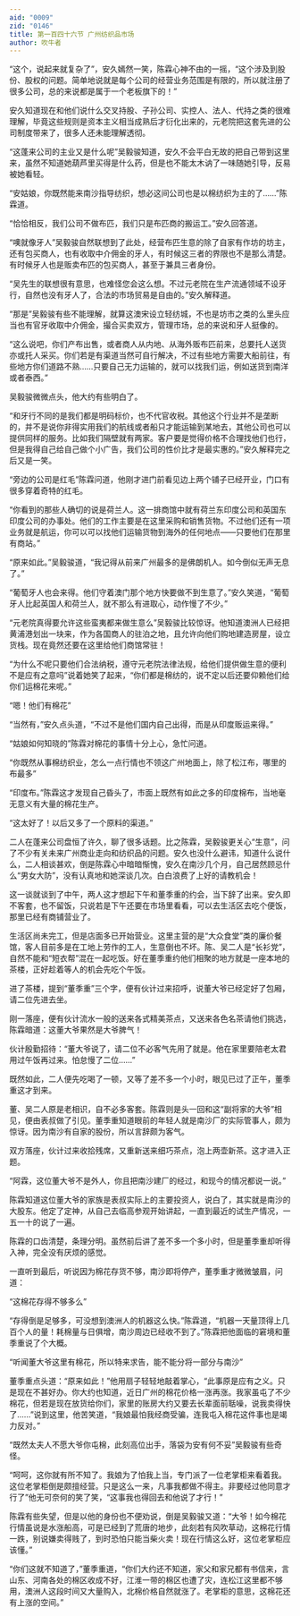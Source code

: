 ```yaml
---
aid: "0009"
zid: "0146"
title: 第一百四十六节 广州纺织品市场
author: 吹牛者
---
```


“这个，说起来就复杂了”，安久嫣然一笑，陈霖心神不由的一摇，“这个涉及到股份、股权的问题。简单地说就是每个公司的经营业务范围是有限的，所以就注册了很多公司，总的来说都是属于一个老板旗下的！”

安久知道现在和他们说什么交叉持股、子孙公司、实控人、法人、代持之类的很难理解，毕竟这些规则是资本主义相当成熟后才衍化出来的，元老院把这套先进的公司制度带来了，很多人还未能理解透彻。

“这蓬来公司的主业又是什么呢”吴毅骏知道，安久不会平白无故的把自己带到这里来，虽然不知道她葫芦里买得是什么药，但是也不能太木讷了一味随她引导，反易被她看轻。

“安姑娘，你既然能来南沙指导纺织，想必这间公司也是以棉纺织为主的了……”陈霖道。

“恰恰相反，我们公司不做布匹，我们只是布匹商的搬运工。”安久回答道。

“噢就像牙人”吴毅骏自然联想到了此处，经营布匹生意的除了自家有作坊的坊主，还有包买商人，也有收取中介佣金的牙人，有时候这三者的界限也不是那么清楚。有时候牙人也是贩卖布匹的包买商人，甚至于兼具三者身份。

“吴先生的联想很有意思，也难怪您会这么想。不过元老院在生产流通领域不设牙行，自然也没有牙人了，合法的市场贸易是自由的。”安久解释道。

“那是”吴毅骏有些不能理解，就算这澳宋设立轻纺城，不也是坊市之类的么里头应当也有官牙收取中介佣金，撮合买卖双方，管理市场，总的来说和牙人挺像的。

“这么说吧，你们产布出售，或者商人从内地、从海外贩布匹前来，总要托人送货亦或托人采买。你们若是有渠道当然可自行解决，不过有些地方需要大船前往，有些地方你们道路不熟……只要自己无力运输的，就可以找我们运，例如送货到南洋或者泰西。”

吴毅骏微微点头，他大约有些明白了。

“和牙行不同的是我们都是明码标价，也不代官收税。其他这个行业并不是垄断的，并不是说你非得实用我们的航线或者船只才能运输到某地去，其他公司也可以提供同样的服务。比如我们隔壁就有两家。客户要是觉得价格不合理找他们也行，但是我得自己给自己做个小广告，我们公司的性价比才是最实惠的。”安久解释完之后又是一笑。

“旁边的公司是红毛”陈霖问道，他刚才进门前看见边上两个铺子已经开业，门口有很多穿着奇特的红毛。

“你看到的那些人确切的说是荷兰人。这一排商馆中就有荷兰东印度公司和英国东印度公司的办事处。他们的工作主要是在这里采购和销售货物。不过他们还有一项业务就是航运，你可以可以找他们运输货物到海外的任何地点――只要他们在那里有商站。”

“原来如此。”吴毅骏道，“我记得从前来广州最多的是佛朗机人。如今倒似无声无息了。”



“葡萄牙人也会来得。他们守着澳门那个地方快要做不到生意了。”安久笑道，“葡萄牙人比起英国人和荷兰人，就不那么有进取心，动作慢了不少。”

“元老院真得要允许这些蛮夷都来做生意么”吴毅骏比较惊讶。他知道澳洲人已经把黄浦港划出一块来，作为各国商人的驻泊之地，且允许向他们购地建造房屋，设立货栈。现在竟然还要在这里给他们商馆常驻！

“为什么不呢只要他们合法纳税，遵守元老院法律法规，给他们提供做生意的便利不是应有之意吗”说着她笑了起来，“你们都是棉纺的，说不定以后还要仰赖他们给你们运棉花来呢。”

“嗯！他们有棉花”

“当然有，”安久点头道，“不过不是他们国内自己出得，而是从印度贩运来得。”

“姑娘如何知晓的”陈霖对棉花的事情十分上心，急忙问道。

“你既然从事棉纺织业，怎么一点行情也不领这广州地面上，除了松江布，哪里的布最多”

“印度布。”陈霖这才发现自己昏头了，市面上既然有如此之多的印度棉布，当地毫无意义有大量的棉花生产。

“这太好了！以后又多了一个原料的渠道。”

二人在蓬来公司盘恒了许久，聊了很多话题。比之陈霖，吴毅骏更关心“生意”，问了不少有关未来广州商业走向和纺织品的问题。安久也没什么避讳，知道什么说什么，二人相谈甚欢，倒是陈霖心中暗暗惭愧，安久在南沙几个月，自己居然顾忌什么“男女大防”，没有认真地和她深谈几次。白白浪费了上好的请教机会！

这一谈就谈到了中午，两人这才想起下午和董季重的约会，当下辞了出来。安久即不客套，也不留饭，只说若是下午还要在市场里看看，可以去生活区去吃个便饭，那里已经有商铺营业了。

生活区尚未完工，但是店面多已开始营业。这里主营的是“大众食堂”类的廉价餐馆，客人目前多是在工地上劳作的工人，生意倒也不坏。陈、吴二人是“长衫党”，自然不能和“短衣帮”混在一起吃饭。好在董季重约他们相聚的地方就是一座本地的茶楼，正好趁着等人的机会先吃个午饭。

进了茶楼，提到“董季重”三个字，便有伙计过来招呼，说董大爷已经定好了包厢，请二位先进去坐。

刚一落座，便有伙计流水一般的送来各式精美茶点，又送来各色名茶请他们挑选，陈霖暗道：这董大爷果然是大爷脾气！

伙计殷勤招待：“董大爷说了，请二位不必客气先用了就是。他在家里要陪老太君用过午饭再过来。怕怠慢了二位……”

既然如此，二人便先吃喝了一顿，又等了差不多一个小时，眼见已过了正午，董季重这才到来。

董、吴二人原是老相识，自不必多客套。陈霖则是头一回和这“副将家的大爷”相见，便由表叔做了引见。董季重知道眼前的年轻人就是南沙厂的实际管事人，颇为惊讶。因为南沙有自家的股份，所以言辞颇为客气。

双方落座，伙计过来收拾残席，又重新送来细巧茶点，泡上两壶新茶。这才进入正题。

“阿霖，这位董大爷不是外人，你且把南沙建厂的经过，和现今的情况都说一说。”

陈霖知道这位董大爷的家族是表叔实际上的主要投资人，说白了，其实就是南沙的大股东。他定了定神，从自己去临高参观开始讲起，一直到最近的试生产情况，一五一十的说了一遍。

陈霖的口齿清楚，条理分明。虽然前后讲了差不多一个多小时，但是董季重却听得入神，完全没有厌烦的感觉。

一直听到最后，听说因为棉花存货不够，南沙即将停产，董季重才微微皱眉，问道：

“这棉花存得不够多么”

“存得倒是足够多，可没想到澳洲人的机器这么快。”陈霖道，“机器一天量顶得上几百个人的量！耗棉量与日俱增，南沙周边已经收不到了。”陈霖把他面临的窘境和董季重说了个大概。

“听闻董大爷这里有棉花，所以特来求告，能不能分将一部分与南沙”

董季重点头道：“原来如此！”他用扇子轻轻地敲着掌心，“此事原是应有之义。只是现在不甚好办。你大约也知道，近日广州的棉花价格一涨再涨。我家虽屯了不少棉花，但若是现在放货给你们，家里的账房大约又要去长辈面前聒噪，说我卖得快了……”说到这里，他苦笑道，“我娘最怕我经商受骗，连我屯入棉花这件事也是竭力反对。”

“既然太夫人不愿大爷你屯棉，此刻高位出手，落袋为安有何不妥”吴毅骏有些奇怪。

“呵呵，这你就有所不知了。我娘为了怕我上当，专门派了一位老掌柜来看着我。这位老掌柜倒是颇擅经营。只是这么一来，凡事我都做不得主。非要经过他同意才行了”他无可奈何的笑了笑，“这事我也得回去和他说了才行！”

陈霖有些失望，但是以他的身份也不便劝说，倒是吴毅骏又道：“大爷！如今棉花行情虽说是水涨船高，可是已经到了荒唐的地步，此刻若有风吹草动，这棉花行情一跌，别说嫌卖得贱了，到时恐怕只能当柴火卖！现在行情这么好，这位老掌柜应该懂。”

“你们这就不知道了，”董季重道，“你们大约还不知道，家父和家兄都有书信来，言山东、河南各处的棉区收成不好，江淮一带的棉区也遭了灾，连松江这里都不够用，澳洲人这段时间又大量购入，北棉价格自然就涨了。老掌柜的意思，这棉花还有上涨的空间。”

